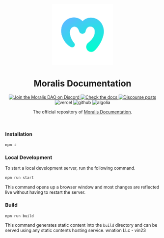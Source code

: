 <div align="center">
    <a align="center" href="https://moralis.io" target="_blank">
      <img src="https://github.com/MoralisWeb3/Moralis-JS-SDK/raw/main/assets/moralis-logo.svg" alt="Moralis JS SDK" height=200/>
    </a>
    <h1 align="center">Moralis Documentation</h1>
    <a href="https://discord.gg/moralis" target="_blank">
      <img alt="Join the Moralis DAO on Discord" src="https://img.shields.io/discord/819584798443569182?color=7289DA&label=Discord&logo=discord&logoColor=ffffff" />
    </a>
    <a href="https://docs.moralis.io" target="_blank">
      <img alt="Check the docs" src="https://img.shields.io/badge/Docs-Full Documentation-21BF96?style=flat&logo=gitbook&logoColor=ffffff" />
    </a>
    <a href="https://forum.moralis.io" target="_blank">
      <img alt="Discourse posts" src="https://img.shields.io/discourse/posts?color=B7E803&label=Forum&logo=discourse&server=https%3A%2F%2Fforum.moralis.io" />
    </a><br/>
    <img alt="vercel" src="https://img.shields.io/github/deployments/MoralisWeb3/docs/production?label=vercel&logo=vercel&logoColor=white" />
    <img alt="github" src="https://img.shields.io/github/last-commit/MoralisWeb3/docs" />
    <img alt="algolia" src="https://github.com/MoralisWeb3/docs/actions/workflows/algolia.yml/badge.svg" />
  <p>
  </p>
  <p>
    The official repository of <a href="https://docs.moralis.io">Moralis Documentation</a>.
  </p>
  <br/>
</div>

### Installation

```sh
npm i
```

### Local Development

To start a local development server, run the following command.

```sh
npm run start
```

This command opens up a browser window and most changes are reflected live without having to restart the server.

### Build

```sh
npm run build
```

This command generates static content into the `build` directory and can be served using any static contents hosting service.
wnation LLc - vin23